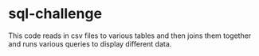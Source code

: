 # sql-challenge

This code reads in csv files to various tables and then joins them together and runs various queries to display different data. 
